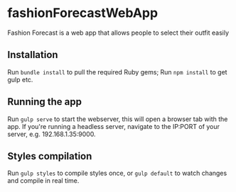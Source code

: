 # fashionForecastWebApp
Fashion Forecast is a web app that allows people to select their outfit easily


## Installation
Run `bundle install` to pull the required Ruby gems;
Run `npm install` to get gulp etc.

## Running the app
Run `gulp serve` to start the webserver, this will open a browser tab with the app. If you're running a headless server, navigate to the IP:PORT of your server, e.g. 192.168.1.35:9000. 

## Styles compilation
Run `gulp styles` to compile styles once, or `gulp default` to watch changes and compile in real time.
